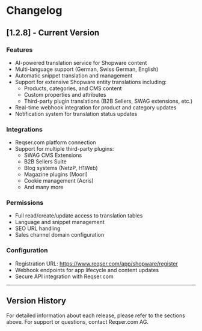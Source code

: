 # Changelog

## [1.2.8] - Current Version

### Features
- AI-powered translation service for Shopware content
- Multi-language support (German, Swiss German, English)
- Automatic snippet translation and management
- Support for extensive Shopware entity translations including:
  - Products, categories, and CMS content
  - Custom properties and attributes
  - Third-party plugin translations (B2B Sellers, SWAG extensions, etc.)
- Real-time webhook integration for product and category updates
- Notification system for translation status updates

### Integrations
- Reqser.com platform connection
- Support for multiple third-party plugins:
  - SWAG CMS Extensions
  - B2B Sellers Suite
  - Blog systems (NetzP, H1Web)
  - Magazine plugins (Moorl)
  - Cookie management (Acris)
  - And many more

### Permissions
- Full read/create/update access to translation tables
- Language and snippet management
- SEO URL handling
- Sales channel domain configuration

### Configuration
- Registration URL: https://www.reqser.com/app/shopware/register
- Webhook endpoints for app lifecycle and content updates
- Secure API integration with Reqser.com

---

## Version History

For detailed information about each release, please refer to the sections above.
For support or questions, contact Reqser.com AG.

